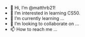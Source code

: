 - 👋 Hi, I’m @matthrb21!
- 👀 I’m interested in learning CS50.
- 🌱 I’m currently learning ...
- 💞️ I’m looking to collaborate on ...
- 📫 How to reach me ...

<!---
matthrb21/matthrb21 is a ✨ special ✨ repository because its `README.md` (this file) appears on your GitHub profile.
You can click the Preview link to take a look at your changes.
--->

